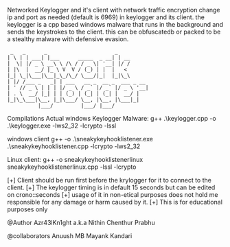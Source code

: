 Networked Keylogger and it's client with network traffic encryption
change ip and port as needed (default is 6969) in keylogger and its client.
the keylogger is a cpp based windows malware that runs in the background and sends the keystrokes to the client.
this can be obfuscatedb or packed to be a stealthy malware with defensive evasion.
```
 _   _      _                      _          
| \ | | ___| |___      _____  _ __| | __      
|  \| |/ _ \ __\ \ /\ / / _ \| '__| |/ /      
| |\  |  __/ |_ \ V  V / (_) | |  |   <       
|_| \_|\___|\__|_\_/\_/ \___/|_|  |_|\_\      
| |/ /___ _   _| | ___   __ _  __ _  ___ _ __ 
| ' // _ \ | | | |/ _ \ / _` |/ _` |/ _ \ '__|
| . \  __/ |_| | | (_) | (_| | (_| |  __/ |   
|_|\_\___|\__, |_|\___/ \__, |\__, |\___|_|   
          |___/         |___/ |___/           
``````
Compilations
Actual windows Keylogger Malware:
g++ .\keylogger.cpp -o .\keylogger.exe -lws2_32 -lcrypto -lssl

windows client<currently need fixes>
g++ -o .\sneakykeyhooklistener.exe .\sneakykeyhooklistener.cpp -lcrypto -lws2_32


Linux client:
g++ -o sneakykeyhooklistenerlinux sneakykeyhooklistenerlinux.cpp -lssl -lcrypto


[+] Client should be run first before the krylogger for it to connect to the client.
[+] The keylogger timing is in default 15 seconds but can be edited on crono::seconds
[+] usage of it in non-etical purposes does not hold me responsible for any damage or harm caused by it.
[+] This is for educational purposes only

@Author
Azr43lKn1ght a.k.a Nithin Chenthur Prabhu

@collaborators
Anuush MB
Mayank Kandari